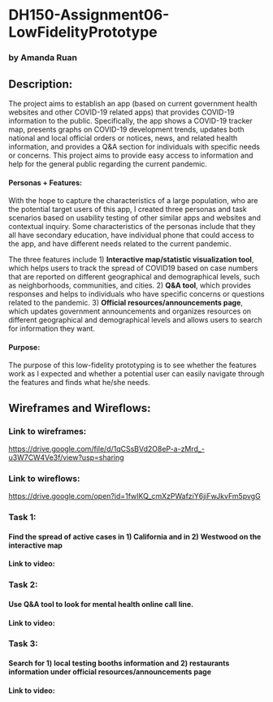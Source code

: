 # DH150-Assignment06-LowFidelityPrototype
### by Amanda Ruan

## Description:
The project aims to establish an app (based on current government health websites and other COVID-19 related apps) that provides COVID-19 information to the public. Specifically, the app shows a COVID-19 tracker map, presents graphs on COVID-19 development trends, updates both national and local official orders or notices, news, and related health information, and provides a Q&A section for individuals with specific needs or concerns. This project aims to provide easy access to information and help for the general public regarding the current pandemic. 

#### Personas + Features:
With the hope to capture the characteristics of a large population, who are the potential target users of this app, I created three personas and task scenarios based on usability testing of other similar apps and websites and contextual inquiry. Some characteristics of the personas include that they all have secondary education, have individual phone that could access to the app, and have different needs related to the current pandemic. 

The three features include 1) __Interactive map/statistic visualization tool__, which helps users to track the spread of COVID19 based on case numbers that are reported on different geographical and demographical levels, such as neighborhoods, communities, and cities. 2) __Q&A tool__, which provides responses and helps to individuals who have specific concerns or questions related to the pandemic. 3) __Official resources/announcements page__, which updates government announcements and organizes resources on different geographical and demographical levels and allows users to search for information they want.

#### Purpose:
The purpose of this low-fidelity prototyping is to see whether the features work as I expected and whether a potential user can easily navigate through the features and finds what he/she needs. 

## Wireframes and Wireflows:
### Link to wireframes: 
https://drive.google.com/file/d/1qCSsBVd2O8eP-a-zMrd_-u3W7CW4Ve3f/view?usp=sharing 
### Link to wireflows:
https://drive.google.com/open?id=1fwIKQ_cmXzPWafziY6jiFwJkvFm5pvgG

### Task 1: 
#### Find the spread of active cases in 1) California and in 2) Westwood on the interactive map 
#### Link to video:

### Task 2: 
#### Use Q&A tool to look for mental health online call line.
#### Link to video:

### Task 3: 
#### Search for 1) local testing booths information and 2) restaurants information under official resources/announcements page
#### Link to video:
